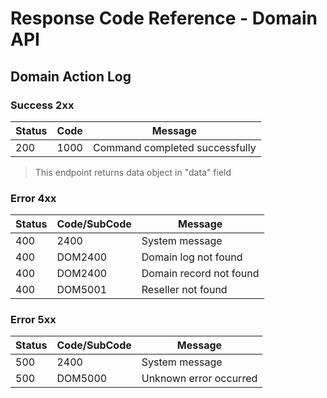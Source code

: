 # Response Code Reference - Domain API

## Domain Action Log 
### Success 2xx 

| Status | Code | Message                        |
| ------ | ---- | ------------------------------ |
| 200    | 1000 | Command completed successfully |

> This endpoint returns data object in "data" field

### Error 4xx 
| Status | Code/SubCode | Message                 |
| ------ | ------------ | ----------------------- |
| 400    | 2400         | System message          |
| 400    | DOM2400      | Domain log not found    |
| 400    | DOM2400      | Domain record not found |
| 400    | DOM5001      | Reseller not found      |



### Error 5xx 
| Status | Code/SubCode | Message                |
| ------ | ------------ | ---------------------- |
| 500    | 2400         | System message         |
| 500    | DOM5000      | Unknown error occurred |

 
